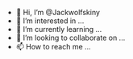 - 👋 Hi, I’m @Jackwolfskiny
- 👀 I’m interested in ...
- 🌱 I’m currently learning ...
- 💞️ I’m looking to collaborate on ...
- 📫 How to reach me ...

<!---
Jackwolfskiny/Jackwolfskiny is a ✨ special ✨ repository because its `README.md` (this file) appears on your GitHub profile.
You can click the Preview link to take a look at your changes.
--->
